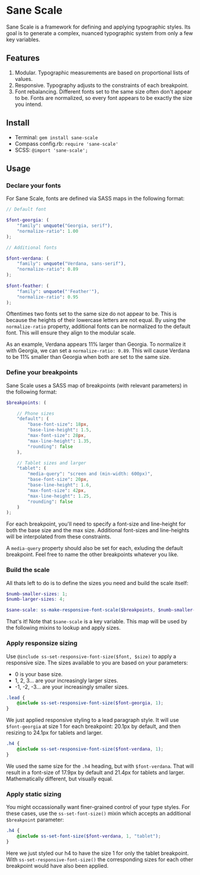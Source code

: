 # Sane Scale

Sane Scale is a framework for defining and applying typographic styles. Its goal is to generate a complex, nuanced typographic system from only a few key variables. 



## Features

1. Modular. Typographic measurements are based on proportional lists of values. 
2. Responsive. Typography adjusts to the constraints of each breakpoint.
3. Font rebalancing. Different fonts set to the same size often don't appear to be. Fonts are normalized, so every font appears to be exactly the size you intend.



## Install 

* Terminal: `gem install sane-scale`
* Compass config.rb: `require 'sane-scale'`
* SCSS: `@import 'sane-scale';`



## Usage

### Declare your fonts

For Sane Scale, fonts are defined via SASS maps in the following format:

```scss
// Default font

$font-georgia: (
	"family": unquote("Georgia, serif"),
	"normalize-ratio": 1.00
); 

// Additional fonts

$font-verdana: (
	"family": unquote("Verdana, sans-serif"),
	"normalize-ratio": 0.89
);
 
$font-feather: (
	"family": unquote("'Feather'"),
	"normalize-ratio": 0.95
);
```

Oftentimes two fonts set to the same size do not appear to be. This is because the heights of their lowercase letters are not equal. By using the `normalize-ratio` property, additional fonts can be normalized to the default font. This will ensure they align to the modular scale.

As an example, Verdana appears 11% larger than Georgia. To normalize it with Georgia, we can set a `normalize-ratio: 0.89`. This will cause Verdana to be 11% smaller than Georgia when both are set to the same size.



### Define your breakpoints

Sane Scale uses a SASS map of breakpoints (with relevant parameters) in the following format:

```scss
$breakpoints: (	

	// Phone sizes
	"default": (
		"base-font-size": 18px,
		"base-line-height": 1.5,
		"max-font-size": 28px,
		"max-line-height": 1.35,
		"rounding": false
	),

	// Tablet sizes and larger
	"tablet": (
		"media-query": "screen and (min-width: 600px)",
		"base-font-size": 20px,
		"base-line-height": 1.6,
		"max-font-size": 42px,
		"max-line-height": 1.25,
		"rounding": false
	)
); 
```
For each breakpoint, you'll need to specify a font-size and line-height for both the base size and the max size. Additional font-sizes and line-heights will be interpolated from these constraints.

A `media-query` property should also be set for each, exluding the default breakpoint. Feel free to name the other breakpoints whatever you like.



### Build the scale

All thats left to do is to define the sizes you need and build the scale itself:

```scss
$numb-smaller-sizes: 1;
$numb-larger-sizes: 4;

$sane-scale: ss-make-responsive-font-scale($breakpoints, $numb-smaller-sizes, $numb-larger-sizes);
```
That's it! Note that `$sane-scale` is a key variable. This map will be used by the following mixins to lookup and apply sizes.



### Apply responsize sizing

Use `@include ss-set-responsive-font-size($font, $size)` to apply a responsive size. The sizes available to you are based on your parameters: 
* 0 is your base size.
* 1, 2, 3... are your increasingly larger sizes.
* -1, -2, -3... are your increasingly smaller sizes.

```scss
.lead {
	@include ss-set-responsive-font-size($font-georgia, 1);
}
```
We just applied responsive styling to a lead paragraph style. It will use `$font-georgia` at size 1 for each breakpoint: 20.1px by default, and then resizing to 24.1px for tablets and larger.

```scss
.h4 { 
	@include ss-set-responsive-font-size($font-verdana, 1);
}
```
We used the same size for the `.h4` heading, but with `$font-verdana`. That will result in a font-size of 17.9px by default and 21.4px for tablets and larger. Mathematically different, but visually equal.



### Apply static sizing

You might occassionally want finer-grained control of your type styles. For these cases, use the `ss-set-font-size()` mixin which accepts an additional `$breakpoint` parameter:

```scss
.h4 { 
	@include ss-set-font-size($font-verdana, 1, "tablet");
}
```

Here we just styled our h4 to have the size 1 for only the tablet breakpoint. With `ss-set-responsive-font-size()` the corresponding sizes for each other breakpoint would have also been applied.